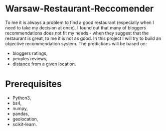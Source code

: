# Warsaw-Restaurant-Reccomender
To me it is always a problem to find a good restaurant (especially when I need to take my decision at once). 
I found out that many of bloggers recommendations does not fit my needs - when they suggest that the restaurant is great,
to me it is not as good. 
In this project I will try to build an objective recommendation system. The predictions will be based on:
- bloggers ratings,
- peoples reviews,
- distance from a given location.
# Prerequisites
- Python3,
- bs4,
- numpy,
- pandas,
- geolocation,
- scikit-learn.

